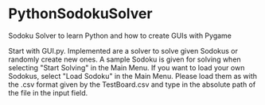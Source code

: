 # PythonSodokuSolver
Sodoku Solver to learn Python and how to create GUIs with Pygame

Start with GUI.py.
Implemented are a solver to solve given Sodokus or randomly create new ones.
A sample Sodoku is given for solving when selecting "Start Solving" in the Main Menu.
If you want to load your own Sodokus, select "Load Sodoku" in the Main Menu.
Please load them as with the .csv format given by the TestBoard.csv and type in the absolute path of the file in the input field.
